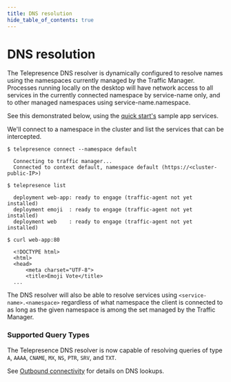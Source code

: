 ```yaml
---
title: DNS resolution
hide_table_of_contents: true
---
```

# DNS resolution

The Telepresence DNS resolver is dynamically configured to resolve names using the namespaces currently managed by the Traffic Manager. Processes running locally on the desktop will have network access to all services in the currently connected namespace by service-name only, and to other managed namespaces using service-name.namespace.

See this demonstrated below, using the [quick start's](../quick-start.md) sample app services.

We'll connect to a namespace in the cluster and list the services that can be intercepted.

```
$ telepresence connect --namespace default

  Connecting to traffic manager...
  Connected to context default, namespace default (https://<cluster-public-IP>)

$ telepresence list

  deployment web-app: ready to engage (traffic-agent not yet installed)
  deployment emoji  : ready to engage (traffic-agent not yet installed)
  deployment web    : ready to engage (traffic-agent not yet installed)

$ curl web-app:80

  <!DOCTYPE html>
  <html>
  <head>
      <meta charset="UTF-8">
      <title>Emoji Vote</title>
  ...
```

The DNS resolver will also be able to resolve services using `<service-name>.<namespace>` regardless of what namespace the
client is connected to as long as the given namespace is among the set managed by the Traffic Manager.

### Supported Query Types

The Telepresence DNS resolver is now capable of resolving queries of type `A`, `AAAA`, `CNAME`,
`MX`, `NS`, `PTR`, `SRV`, and `TXT`.

See [Outbound connectivity](routing.md#dns-resolution) for details on DNS lookups.
